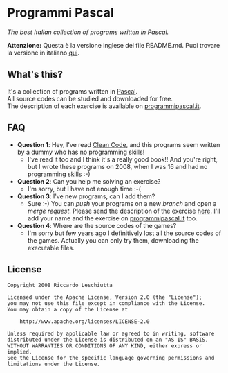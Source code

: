 # Programmi Pascal
_The best Italian collection of programs written in Pascal._

**Attenzione:** Questa è la versione inglese del  file README.md. Puoi trovare la versione in italiano [qui](README.md).

## What's this?
It's a collection of programs written in [Pascal][3].  
All source codes can be studied and downloaded for free.  
The description of each exercise is available on [programmipascal.it][1].

## FAQ
- **Question 1**: Hey, I've read [Clean Code](https://www.amazon.it/Clean-Code-Handbook-Software-Craftsmanship/dp/0132350882), and this programs seem written by a dummy who has no programming skills!
  - I've read it too and I think it's a really good book!! And you're right, but I wrote these programs on 2008, when I was 16 and had no programming skills :-)
- **Question 2**: Can you help me solving an exercise?
  - I'm sorry, but I have not enough time :-(
- **Question 3**: I've new programs, can I add them?
  - Sure :-) You can *push* your programs on a new *branch* and open a *merge request*.  Please send the description of the exercise [here][2]. I'll add your name and the exercise on [programmipascal.it][1] too.
- **Question 4**: Where are the source codes of the games?
	- I'm sorry but few years ago I definitively lost all the source codes of the games. Actually you can only try them, downloading the executable files.

## License
	Copyright 2008 Riccardo Leschiutta

	Licensed under the Apache License, Version 2.0 (the "License");
	you may not use this file except in compliance with the License.
	You may obtain a copy of the License at
	
		http://www.apache.org/licenses/LICENSE-2.0

	Unless required by applicable law or agreed to in writing, software
	distributed under the License is distributed on an "AS IS" BASIS,
	WITHOUT WARRANTIES OR CONDITIONS OF ANY KIND, either express or implied.
	See the License for the specific language governing permissions and
	limitations under the License.




[1]:http://www.programmipascal.it
[2]:http://www.riccardoleschiutta.com/#contacts
[3]:https://en.wikipedia.org/wiki/Pascal_(programming_language)
